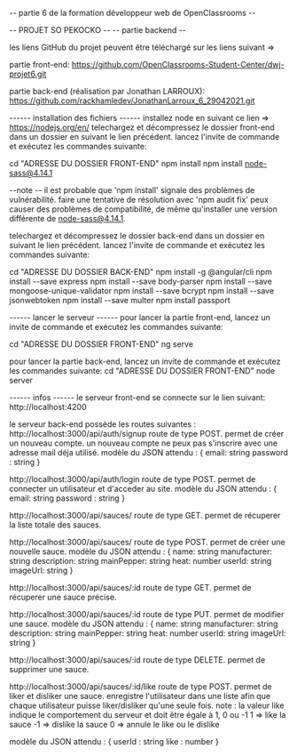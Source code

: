 -- partie 6 de la formation développeur web de OpenClassrooms --

-- PROJET SO PEKOCKO --
-- partie backend --



les liens GitHub du projet peuvent être téléchargé sur les liens suivant =>

partie front-end:
https://github.com/OpenClassrooms-Student-Center/dwj-projet6.git

partie back-end (réalisation par Jonathan LARROUX):
https://github.com/rackhamledev/JonathanLarroux_6_29042021.git



------ installation des fichiers ------
installez node en suivant ce lien => https://nodejs.org/en/
telechargez et décompressez le dossier front-end dans un dossier en suivant le lien précédent.
lancez l'invite de commande et exécutez les commandes suivante:

cd "ADRESSE DU DOSSIER FRONT-END"
npm install
npm install node-sass@4.14.1 

--note --
il est probable que 'npm install' signale des problèmes de vulnérabilité. 
faire une tentative de résolution avec 'npm audit fix' peux causer des problèmes de compatibilité, 
de même qu'installer une version différente de node-sass@4.14.1.


telechargez et décompressez le dossier back-end dans un dossier en suivant le lien précédent.
lancez l'invite de commande et exécutez les commandes suivante:

cd "ADRESSE DU DOSSIER BACK-END"
npm install -g @angular/cli
npm install --save express
npm install --save body-parser
npm install --save mongoose-unique-validator
npm install --save bcrypt
npm install --save jsonwebtoken
npm install --save multer
npm install passport

------ lancer le serveur ------
pour lancer la partie front-end, lancez un invite de commande et exécutez les commandes suivante:

cd "ADRESSE DU DOSSIER FRONT-END"
ng serve

pour lancer la partie back-end, lancez un invite de commande et exécutez les commandes suivante:
cd "ADRESSE DU DOSSIER FRONT-END"
node server



------ infos ------
le serveur front-end se connecte sur le lien suivant:
http://localhost:4200


le serveur back-end possède les routes suivantes :
http://localhost:3000/api/auth/signup
route de type POST. permet de créer un nouveau compte. un nouveau compte ne peux pas s'inscrire avec une adresse mail déja utilisé.
modèle du JSON attendu :
{
    email: string
    password : string
}

http://localhost:3000/api/auth/login
route de type POST. permet de connecter un utilisateur et d'acceder au site.
modèle du JSON attendu :
{
    email: string
    password : string
}

http://localhost:3000/api/sauces/
route de type GET. permet de récuperer la liste totale des sauces.

http://localhost:3000/api/sauces/
route de type POST. permet de créer une nouvelle sauce.
modèle du JSON attendu :
{
    name: string
    manufacturer: string
    description: string
    mainPepper: string
    heat: number
    userId: string
    imageUrl: string 
}

http://localhost:3000/api/sauces/:id
route de type GET. permet de récuperer une sauce précise.

http://localhost:3000/api/sauces/:id
route de type PUT. permet de modifier une sauce.
modèle du JSON attendu :
{
    name: string
    manufacturer: string
    description: string
    mainPepper: string
    heat: number
    userId: string
    imageUrl: string 
}

http://localhost:3000/api/sauces/:id
route de type DELETE. permet de supprimer une sauce.

http://localhost:3000/api/sauces/:id/like
route de type POST. permet de liker et disliker une sauce. enregistre l'utilisateur dans une liste afin que chaque utilisateur puisse liker/disliker qu'une seule fois.
note : la valeur like indique le comportement du serveur et doit être égale à 1, 0 ou -1
1 => like la sauce
-1 => dislike la sauce
0 => annule le like ou le dislike

modèle du JSON attendu :
{
    userId : string
    like : number
}